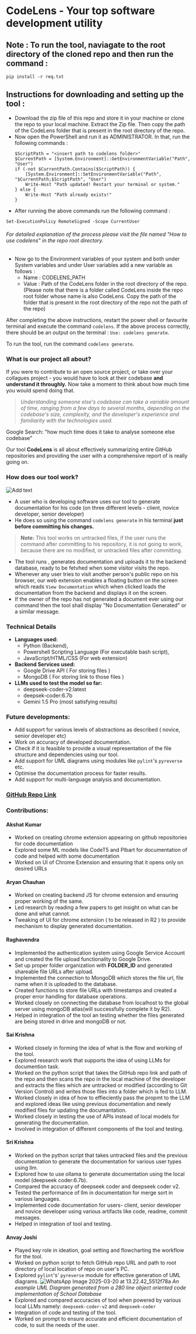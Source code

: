 # CodeLens - Your top software development utility
## Note : To run the tool, naviagate to the root directory of the cloned repo and then run the command : 
```
pip install -r req.txt
```
## Instructions for downloading and setting up the tool : 
- Download the zip file of this repo and store it in your machine or clone the repo to your local machine. Extract the Zip file. Then copy the path of the CodeLens folder that is present in the root directory of the repo.
- Now open the PowerShell and run it as ADMINISTRATOR. In that, run the following commands : 
    ```ins=
    $ScriptPath = "<insert path to codelens folder>"
    $CurrentPath = [System.Environment]::GetEnvironmentVariable("Path", "User")
    if (-not $CurrentPath.Contains($ScriptPath)) {
        [System.Environment]::SetEnvironmentVariable("Path", "$CurrentPath;$ScriptPath", "User")
        Write-Host "Path updated! Restart your terminal or system."
    } else {
        Write-Host "Path already exists!"
    }
    ```
- After running the above commands run the following command : 
```
Set-ExecutionPolicy RemoteSigned -Scope CurrentUser
```
###### For detailed explanation of the process please visit the file named "How to use codelens" in the repo root directory.

- Now go to the Environment variables of your system and both under System variables and under User variables add a new variable as follows :
    - Name : CODELENS_PATH
    - Value : Path of the CodeLens folder in the root directory of the repo. (Please note that there is a folder called CodeLens inside the repo root folder whose name is also CodeLens. Copy the path of the folder that is present in the root directory of the repo not the path of the repo)

After completing the above instructions, restart the power shell or favourite terminal and execute the command ```codelens```. If the above process correctly, there should be an output on the terminal : ```Use: codelens generate```.

To run the tool, run the command ```codelens generate```.

### What is our project all about?
If you were to contribute to an open source project, or take over your collagues project - you would have to look at their codebase **and understand it throughly.**
Now take a moment to think about how much time you would spend doing that.
>*Understanding someone else's codebase can take a variable amount of time, ranging from a few days to several months, depending on the codebase's size, complexity, and the developer's experience and familiarity with the technologies used.*

Google Search: "how much time does it take to analyse someone else codebase"

Our tool **CodeLens** is all about effectively summarizing entire GitHub repositories and providing the user with a comprehensive report of is really going on.

### How does our tool work?
![Add text](https://hackmd.io/_uploads/HyrWY7b0Jg.png)

- A user who is developing software uses our tool to generate documentation for his code (on three different levels - client, novice developer, senior developer)
- He does so using the command `codelens generate` in his terminal **just before committing his changes.**
 
>**Note:** This tool works on untracked files, if the user runs the command after committing to his repository, it is not going to work, because there are no modified, or untracked files after committing.

- The tool runs , generates documentation and uploads it to the backend database, ready to be fetvhed when some visitor visits the repo.
- Whenever any user tries to visit another person's public repo on his browser, our web extension enables a floating button on the screen which reads `View Documentation` which when clicked loads the documentation from the backend and displays it on the screen.
- If the owner of the repo has not generated a document ever using our command then the tool shall display "No Documentation Generated" or a similar message.

### Technical Details
- **Languages used:** 
    - Python (Backend), 
    - Powershell Scripting Language (For executable bash script), 
    - JavaScript/HTML/CSS (For web extension)
- **Backend Services used:** 
    - Google Drive API ( For storing files )
    - MongoDB ( For storing link to those files )
- **LLMs used to test the model so far:**
    - deepseek-coder-v2:latest
    - deepsek-coder:6.7b
    - Gemini 1.5 Pro (most satisfying results)

### Future developments:
- Add support for various levels of abstractions as described ( novice, senior developer etc)
- Work on accuracy of developed documentation.
- Check if it is feasible to provide a visual representation of the file structure and dependencies using our tool.
- Add support for UML diagrams using modules like `pylint`'s `pyreverse` etc.
- Optimise the documentation process for faster results.
- Add support for multi-language analysis and documentation.

### [GitHub Repo Link](https://github.com/Mr-Suave/CodeLens)

### Contributions:
#### Akshat Kumar
- Worked on creating chrome extension appearing on github repositories for code documentation
- Explored some ML models like CodeT5 and Plbart for documentation of code and helped with some documentation
- Worked on UI of Chrome Extension and ensuring that it opens only on desired URLs
#### Aryan Chauhan 
- Worked on creating backend JS for chrome extension and ensuring proper working of the same.
- Led research by reading a few papers to get insight on what can be done and what cannot.
- Tweaking of UI for chrome extension ( to be released in R2 ) to provide mechanism to display generated documentation.
#### Raghavendra 
* Implemented the authentication system using Google Service Account and created the file upload functionality to Google Drive.
* Set up proper folder organization with **FOLDER_ID** and generated shareable file URLs after upload.
* Implemented the connection to MongoDB which stores the file url, file name  when it is uploaded to the database.
* Created functions to store file URLs with timestamps and created a proper error handling for database operations.
* Worked  closely on connecting the database from localhost to the global server using mongoDB atlas(will successfully complete it by R2).
* Helped in integration of the tool an testing whether the files generated are being stored in drive and mongoDB or not.

#### Sai Krishna

- Worked closely in forming the idea of what is the flow and working of the tool.
- Explored research work that supports the idea of using LLMs for documention task.
- Worked on the python script that takes the GitHub repo link and path of the repo and then scans the repo in the local machine of the developer and extracts the files which are untracked or modified (according to Git Version Control) and writes those files into a folder which is fed to LLM.
- Worked closely in idea of how to effieciently pass the propmt to the LLM and explored ideas like using previous documentation and newly modified files for updating the documantation. 
- Worked closely in testing the use of APIs instead of local models for generating the documentation.
- Involved in integration of different components of the tool and testing.
#### Sri Krishna
- Worked on the python script that takes untracked files and the previous documentation to generate the documentation for various user types using llm.
- Explored how to use ollama to generate documentation using the local model (deepseek coder:6.7b).
- Compared the accuracy of deepseek coder and deepseek coder v2.
- Tested the performance of llm in documentation for merge sort in various languages.
- Implemented code documentation for users- client, senior developer and novice developer using various artifacts like code, readme, commit messages.
- Helped in integration of tool and testing.
#### Anvay Joshi

- Played key role in ideation, goal setting and flowcharting the workflow for the tool.
- Worked on python script to fetch GitHub repo URL and path to root directory of local location of repo on user's PC.
- Explored `pylint`'s' `pyreverse` module for effective generation of UML diagrams.
![WhatsApp Image 2025-03-20 at 13.22.42_5512f78a](https://hackmd.io/_uploads/HJ046db0ke.jpg)
*An example UML Diagram generated from a 280 line object oriented code implementation of School Database*
- Explored and compared accuracies of tool when powered by various local LLMs namely: `deepseek-coder-v2` and `deepseek-coder`
- Integration of code and testing of the tool.
- Worked on prompt to ensure accurate and efficient documentation of code, to suit the needs of the user.
